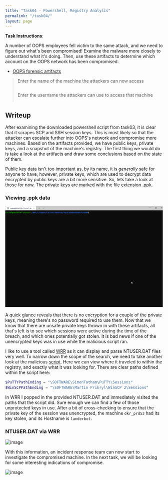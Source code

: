 ```yaml
---
title: "Task04 - Powershell, Registry Analysis"
permalink: "/task04/"
layout: page
---
```


**Task Instructions**:

A number of OOPS employees fell victim to the same attack, and we need to figure out what's been compromised! Examine the malware more closely to understand what it's doing. Then, use these artifacts to determine which account on the OOPS network has been compromised.

* [OOPS forensic artifacts]

> Enter the name of the machine the attackers can now access
> ```
> ```
> 
> Enter the username the attackers can use to access that machine
> ```
> ```

## Writeup

After examining the downloaded powershell script from task03, it is clear that it scrapes SCP and SSH session keys. This is most likely so that the attacker can escalate further into OOPS's network and compromise more machines. Based on the artifacts provided, we have public keys, private keys, and a snapshot of the machine's registry. The first thing we would do is take a look at the artifacts and draw some conclusions based on the state of them.

Public key data isn't too important as, by its name, it is *generally* safe for anyone to have; however, private keys, which are used to decrypt data encrypted by public keys are a bit more sensitive. So, lets take a look at those for now. The private keys are marked with the file extension .ppk.

### Viewing .ppk data
<img src="/assets/ppk.gif">

A quick glance reveals that there is no encryption for a couple of the private keys, meaning there's no password required to use them. Now that we know that there are unsafe private keys thrown in with these artifacts, all that's left is to see which sessions were active during the time of the breach, and which ones potentially got stolen. It is bad news if one of the unencrypted keys was in use while the malicious script ran.

I like to use a tool called [WRR] as it can display and parse NTUSER.DAT files very well. To narrow down the scope of the search, we need to take another look at the malicious [script]. Here we can view where it traveled to within the registry, and exactly what it was looking for. There are clear paths defined within the script here:

```powershell
$PuTTYPathEnding = "\SOFTWARE\SimonTatham\PuTTY\Sessions"
$WinSCPPathEnding = "\SOFTWARE\Martin Prikryl\WinSCP 2\Sessions"
```

In WRR I popped in the provided NTUSER.DAT and immediately visited the paths that the script did. Sure enough we can find a few of those unprotected keys in use. After a bit of cross-checking to ensure that the private key of the session was unencrypted, the machine `dkr_prd53` had its key stolen, and its Hostname is `landerbot`.

### NTUSER.DAT via WRR
![image](https://user-images.githubusercontent.com/66766340/146339431-54c971ad-f623-41b4-9fac-4098aa00a5ac.png)

With this information, an incident response team can now start to investigate the compromised machine. In the next task, we will be looking for some interesting indications of compromise.

![image](https://user-images.githubusercontent.com/66766340/148634551-c6edd37d-781c-4d3e-ac99-9f012e73ac29.png)

[OOPS forensic artifacts]: https://github.com/colton-gabertan/NSACodeBreaker2021/blob/task04/artifacts.zip
[WRR]: https://www.mitec.cz/wrr.html
[script]: https://github.com/colton-gabertan/NSACodeBreaker2021/blob/task03/zdfou.sh
